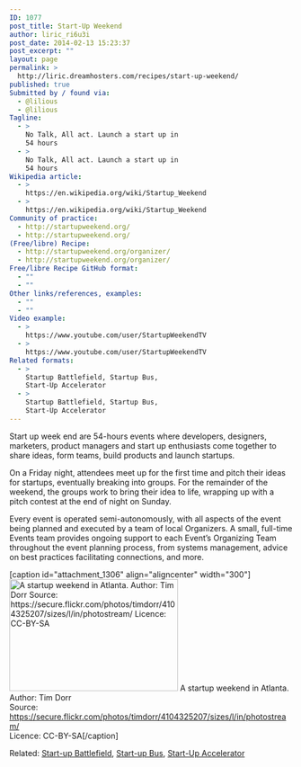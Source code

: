 ```yaml
---
ID: 1077
post_title: Start-Up Weekend
author: liric_ri6u3i
post_date: 2014-02-13 15:23:37
post_excerpt: ""
layout: page
permalink: >
  http://liric.dreamhosters.com/recipes/start-up-weekend/
published: true
Submitted by / found via:
  - @lilious
  - @lilious
Tagline:
  - >
    No Talk, All act. Launch a start up in
    54 hours
  - >
    No Talk, All act. Launch a start up in
    54 hours
Wikipedia article:
  - >
    https://en.wikipedia.org/wiki/Startup_Weekend
  - >
    https://en.wikipedia.org/wiki/Startup_Weekend
Community of practice:
  - http://startupweekend.org/
  - http://startupweekend.org/
(Free/libre) Recipe:
  - http://startupweekend.org/organizer/
  - http://startupweekend.org/organizer/
Free/libre Recipe GitHub format:
  - ""
  - ""
Other links/references, examples:
  - ""
  - ""
Video example:
  - >
    https://www.youtube.com/user/StartupWeekendTV
  - >
    https://www.youtube.com/user/StartupWeekendTV
Related formats:
  - >
    Startup Battlefield, Startup Bus,
    Start-Up Accelerator
  - >
    Startup Battlefield, Startup Bus,
    Start-Up Accelerator
---
```

Start up week end are 54-hours events where developers, designers, marketers, product managers and start up enthusiasts come together to share ideas, form teams, build products and launch startups.

On a Friday night, attendees meet up for the first time and pitch their ideas for startups, eventually breaking into groups. For the remainder of the weekend, the groups work to bring their idea to life, wrapping up with a pitch contest at the end of night on Sunday.

Every event is operated semi-autonomously, with all aspects of the event being planned and executed by a team of local Organizers. A small, full-time Events team provides ongoing support to each Event’s Organizing Team throughout the event planning process, from systems management, advice on best practices facilitating connections, and more.

[caption id="attachment_1306" align="aligncenter" width="300"]<a href="http://www.co-creative-recipes.cc/wp-content/uploads/2014/02/start-up-week-end.jpg"><img class="size-medium wp-image-1306" alt="A startup weekend in Atlanta. Author:  Tim Dorr Source: https://secure.flickr.com/photos/timdorr/4104325207/sizes/l/in/photostream/ Licence: CC-BY-SA" src="http://www.co-creative-recipes.cc/wp-content/uploads/2014/02/start-up-week-end-300x199.jpg" width="300" height="199" /></a> A startup weekend in Atlanta.<br />Author: Tim Dorr<br />Source: https://secure.flickr.com/photos/timdorr/4104325207/sizes/l/in/photostream/<br />Licence: CC-BY-SA[/caption]

Related: <a title="Start-Up Battlefield" href="http://www.co-creative-recipes.cc/recipes/start-up-battlefield/">Start-up Battlefield</a>, <a title="Start-Up Bus" href="http://www.co-creative-recipes.cc/recipes/start-up-bus/">Start-up Bus</a>, <a title="Start-Up Accelerator" href="http://www.co-creative-recipes.cc/recipes/start-up-accelerator/">Start-Up Accelerator</a>

<dl class="wp-caption aligncenter" id="attachment_1306" style="width: 310px;"><dt class="wp-caption-dt"></dt></dl>